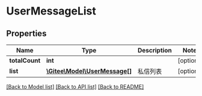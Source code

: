 # UserMessageList

## Properties

Name | Type | Description | Notes
------------ | ------------- | ------------- | -------------
**totalCount** | **int** |  | [optional] 
**list** | [**\Gitee\Model\UserMessage[]**](UserMessage.md) | 私信列表 | [optional] 

[[Back to Model list]](../../README.md#documentation-for-models) [[Back to API list]](../../README.md#documentation-for-api-endpoints) [[Back to README]](../../README.md)



